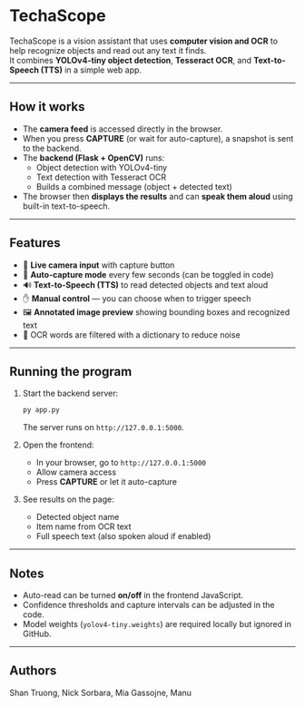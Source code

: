 # TechaScope

TechaScope is a vision assistant that uses **computer vision and OCR** to help recognize objects and read out any text it finds.  
It combines **YOLOv4-tiny object detection**, **Tesseract OCR**, and **Text-to-Speech (TTS)** in a simple web app.

---

## How it works
- The **camera feed** is accessed directly in the browser.  
- When you press **CAPTURE** (or wait for auto-capture), a snapshot is sent to the backend.  
- The **backend (Flask + OpenCV)** runs:
  - Object detection with YOLOv4-tiny
  - Text detection with Tesseract OCR
  - Builds a combined message (object + detected text)  
- The browser then **displays the results** and can **speak them aloud** using built-in text-to-speech.

---

## Features
- 🎥 **Live camera input** with capture button  
- 🔁 **Auto-capture mode** every few seconds (can be toggled in code)  
- 🔊 **Text-to-Speech (TTS)** to read detected objects and text aloud  
- ✋ **Manual control** — you can choose when to trigger speech  
- 🖼 **Annotated image preview** showing bounding boxes and recognized text  
- 📖 OCR words are filtered with a dictionary to reduce noise  

---

## Running the program
1. Start the backend server:
   ```bash
   py app.py
   ```
   The server runs on `http://127.0.0.1:5000`.

2. Open the frontend:
   - In your browser, go to `http://127.0.0.1:5000`
   - Allow camera access
   - Press **CAPTURE** or let it auto-capture

3. See results on the page:
   - Detected object name
   - Item name from OCR text
   - Full speech text (also spoken aloud if enabled)

---

## Notes
- Auto-read can be turned **on/off** in the frontend JavaScript.  
- Confidence thresholds and capture intervals can be adjusted in the code.  
- Model weights (`yolov4-tiny.weights`) are required locally but ignored in GitHub.  

---

## Authors
Shan Truong, Nick Sorbara, Mia Gassojne, Manu

